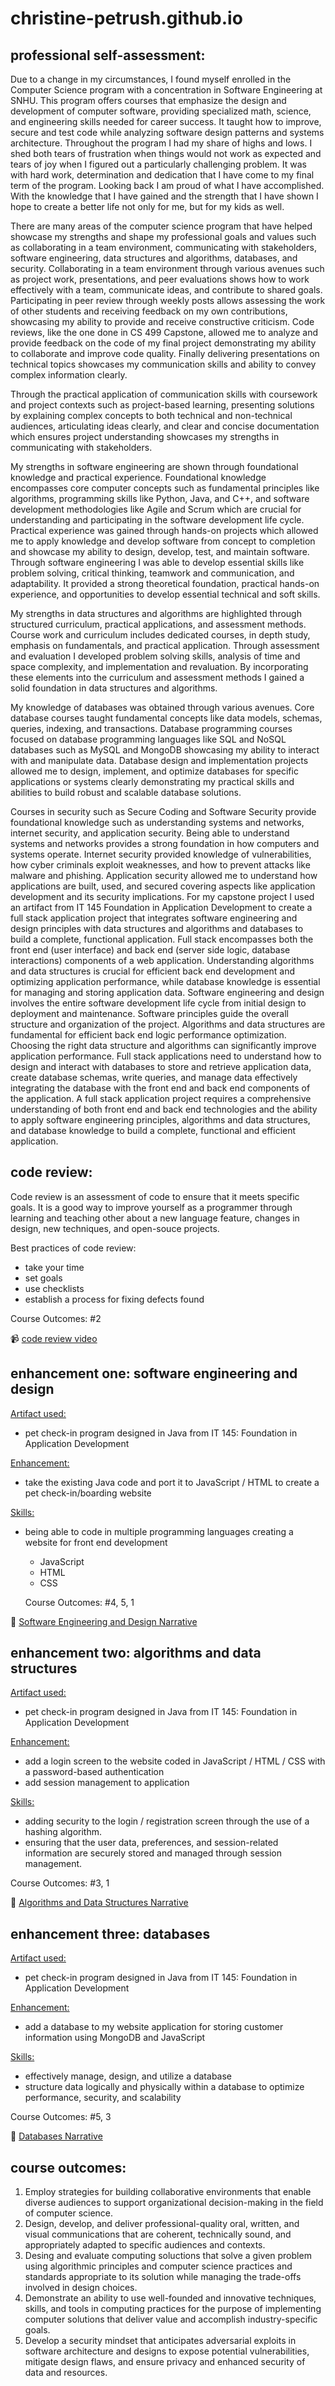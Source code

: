 # christine-petrush.github.io
## professional self-assessment:
Due to a change in my circumstances, I found myself enrolled in the Computer Science program with a concentration in Software Engineering at SNHU. This program offers courses that emphasize the design and development of computer software, providing specialized math, science, and engineering skills needed for career success. It taught how to improve, secure and test code while analyzing software design patterns and systems architecture. Throughout the program I had my share of highs and lows. I shed both tears of frustration when things would not work as expected and tears of joy when I figured out a particularly challenging problem. It was with hard work, determination and dedication that I have come to my final term of the program. Looking back I am proud of what I have accomplished. With the knowledge that I have gained and the strength that I have shown I hope to create a better life not only for me, but for my kids as well.

There are many areas of the computer science program that have helped showcase my strengths and shape my professional goals and values such as collaborating in a team environment, communicating with stakeholders, software engineering, data structures and algorithms, databases, and security. Collaborating in a team environment through various avenues such as project work, presentations, and peer evaluations shows how to work effectively with a team, communicate ideas, and contribute to shared goals. Participating in peer review through weekly posts allows assessing the work of other students and receiving feedback on my own contributions, showcasing my ability to provide and receive constructive criticism. Code reviews, like the one done in CS 499 Capstone, allowed me to analyze and provide feedback on the code of my final project demonstrating my ability to collaborate and improve code quality. Finally delivering presentations on technical topics showcases my communication skills and ability to convey complex information clearly.
	
Through the practical application of communication skills with coursework and project contexts such as project-based learning, presenting solutions by explaining complex concepts to both technical and non-technical audiences, articulating ideas clearly, and clear and concise documentation which ensures project understanding showcases my strengths in communicating with stakeholders. 

My strengths in software engineering are shown through foundational knowledge and practical experience. Foundational knowledge encompasses core computer concepts such as fundamental principles like algorithms, programming skills like Python, Java, and C++, and software development methodologies like Agile and Scrum which are crucial for understanding and participating in the software development life cycle. Practical experience was gained through hands-on projects which allowed me to apply knowledge and develop software from concept to completion and showcase my ability to design, develop, test, and maintain software. Through software engineering I was able to develop essential skills like problem solving, critical thinking, teamwork and communication, and adaptability. It provided a strong theoretical foundation, practical hands-on experience, and opportunities to develop essential technical and soft skills.

My strengths in data structures and algorithms are highlighted through structured curriculum, practical applications, and assessment methods. Course work and curriculum includes dedicated courses, in depth study, emphasis on fundamentals, and practical application. Through assessment and evaluation I developed problem solving skills, analysis of time and space complexity, and implementation and revaluation. By incorporating these elements into the curriculum and assessment methods I gained a solid foundation in data structures and algorithms.

My knowledge of databases was obtained through various avenues. Core database courses taught fundamental concepts like data models, schemas, queries, indexing, and transactions. Database programming courses focused on database programming languages like SQL and NoSQL databases such as MySQL and MongoDB showcasing my ability to interact with and manipulate data. Database design and implementation projects allowed me to design, implement, and optimize databases for specific applications or systems clearly demonstrating my practical skills and abilities to build robust and scalable database solutions. 

Courses in security such as Secure Coding and Software Security provide foundational knowledge such as understanding systems and networks, internet security, and application security. Being able to understand systems and networks provides a strong foundation in how computers and systems operate. Internet security provided knowledge of vulnerabilities, how cyber criminals exploit weaknesses, and how to prevent attacks like malware and phishing. Application security allowed me to understand how applications are built, used, and secured covering aspects like application development and its security implications. 
For my capstone project I used an artifact from IT 145 Foundation in Application Development to create a full stack application project that integrates software engineering and design principles with data structures and algorithms and databases to build a complete, functional application. Full stack encompasses both the front end (user interface) and back end (server side logic, database interactions) components of a web application. Understanding algorithms and data structures is crucial for efficient back end development and optimizing application performance, while database knowledge is essential for managing  and storing application data. 
Software engineering and design involves the entire software development life cycle from initial design to deployment and maintenance. Software principles guide the overall structure and organization of the project. Algorithms and data structures are fundamental for efficient back end logic performance optimization. Choosing the right data structure and algorithms can significantly improve application performance. Full stack applications need to understand how to design and interact with databases to store and retrieve application data, create database schemas, write queries, and manage data effectively integrating the database with the front end and back end components of the application. A full stack application project requires a comprehensive understanding of both front end and back end technologies and the ability to apply software engineering principles, algorithms and data structures, and database knowledge to build a complete, functional and efficient application.



## code review:  
Code review is an assessment of code to ensure that it meets specific goals. It is a good way to improve yourself as a programmer through learning and teaching other about a new language feature, changes in design, new techniques, and open-souce projects.

Best practices of code review:  
- take your time
- set goals
- use checklists
- establish a process for fixing defects found

Course Outcomes: #2

📹 [code review video](https://youtu.be/rmeoTaB6OqQ)

## enhancement one: software engineering and design
<ins>Artifact used:</ins> 
- pet check-in program designed in Java from IT 145: Foundation in Application Development

<ins>Enhancement:</ins> 
- take the existing Java code and port it to JavaScript / HTML to create a pet check-in/boarding website

<ins>Skills:</ins> 
- being able to code in multiple programming languages creating a website for front end development
  - JavaScript
  - HTML
  - CSS
 
  Course Outcomes: #4, 5, 1

📝 [Software Engineering and Design Narrative](https://github.com/christine-petrush/christine-petrush.github.io/blob/main/Software%20Engineering%20and%20Design%20Narrative.docx)

## enhancement two: algorithms and data structures
<ins>Artifact used:</ins> 
  - pet check-in program designed in Java from IT 145: Foundation in Application Development

<ins>Enhancement:</ins> 
  - add a login screen to the website coded in JavaScript / HTML / CSS with a password-based authentication
  - add session management to application

<ins>Skills:</ins>  
  - adding security to the login / registration screen through the use of a hashing algorithm.
  - ensuring that the user data, preferences, and session-related information are securely stored and managed through session management.

Course Outcomes: #3, 1

📝 [Algorithms and Data Structures Narrative](https://github.com/christine-petrush/christine-petrush.github.io/blob/main/Algorithms%20and%20Data%20Structures%20Narrative.docx)


## enhancement three: databases
<ins>Artifact used:</ins> 
  - pet check-in program designed in Java from IT 145: Foundation in Application Development

<ins>Enhancement:</ins> 
  - add a database to my website application for storing customer information using MongoDB and JavaScript

<ins>Skills:</ins> 
  - effectively manage, design, and utilize a database
  - structure data logically and physically within a database to optimize performance, security, and scalability

Course Outcomes: #5, 3

📝 [Databases Narrative](https://github.com/christine-petrush/christine-petrush.github.io/blob/main/Databases%20Narrative.docx)

## course outcomes:
1. Employ strategies for building collaborative environments that enable diverse audiences to support organizational decision-making in the field of computer science.
2. Design, develop, and deliver professional-quality oral, written, and visual communications that are coherent, technically sound, and appropriately adapted to specific audiences and contexts.
3. Desing and evaluate computing soluctions that solve a given problem using algorithmic principles and computer science practices and standards appropriate to its solution while managing the trade-offs involved in design choices.
4. Demonstrate an ability to use well-founded and innovative techniques, skills, and tools in computing practices for the purpose of implementing computer solutions that deliver value and accomplish industry-specific goals.
5. Develop a security mindset that anticipates adversarial exploits in software architecture and designs to expose potential vulnerabilities, mitigate design flaws, and ensure privacy and enhanced security of data and resources.
